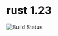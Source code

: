 # rust 1.23

![Build Status](https://travis-ci.org/cyber-dojo-languages/rust-1.23.svg?branch=master)
